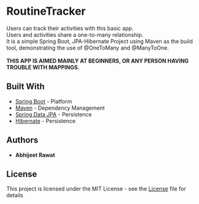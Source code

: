 # RoutineTracker

Users can track their activities with this basic app.<br>
Users and activities share a one-to-many relationship.<br>
It is a simple Spring Boot, JPA-Hibernate Project using Maven as the build tool, demonstrating the use of @OneToMany and @ManyToOne.<br><br>
**THIS APP IS AIMED MAINLY AT BEGINNERS, OR ANY PERSON HAVING TROUBLE WITH MAPPINGS.**

## Built With

* [Spring Boot](https://spring.io/projects/spring-boot) - Platform
* [Maven](https://maven.apache.org/) - Dependency Management
* [Spring Data JPA](https://spring.io/projects/spring-data-jpa) - Persistence
* [Hibernate](https://hibernate.org/) - Persistence

## Authors

* **Abhijeet Rawat**

## License

This project is licensed under the MIT License - see the [License](License.md) file for details
